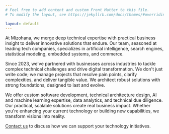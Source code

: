 ```yaml
---
# Feel free to add content and custom Front Matter to this file.
# To modify the layout, see https://jekyllrb.com/docs/themes/#overriding-theme-defaults

layout: default
---
```


At Mizohana, we merge deep technical expertise with practical business insight to deliver innovative solutions that endure. Our team, seasoned at leading tech companies, specializes in artificial intelligence, search engines, statistical modeling, embedded systems, and commerce.

Since 2023, we've partnered with businesses across industries to tackle complex technical challenges and drive digital transformation. We don't just write code; we manage projects that resolve pain points, clarify complexities, and deliver tangible value. We architect robust solutions with strong foundations, designed to last and evolve.

We offer custom software development, technical architecture design, AI and machine learning expertise, data analytics, and technical due diligence. Our practical, scalable solutions create real business impact. Whether you're enhancing your current technology or building new capabilities, we transform visions into reality.

[Contact us](mailto:contact@mizohana.com) to discuss how we can support your technology initiatives.